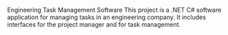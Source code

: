 Engineering Task Management Software
This project is a .NET C# software application for managing tasks in an engineering company. It includes interfaces for the project manager and for task management.
